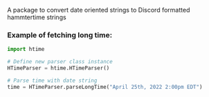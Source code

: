 A package to convert date oriented strings to Discord formatted hammtertime strings

### Example of fetching long time:
```py
import htime

# Define new parser class instance
HTimeParser = htime.HTimeParser()

# Parse time with date string
time = HTimeParser.parseLongTime("April 25th, 2022 2:00pm EDT")
```
